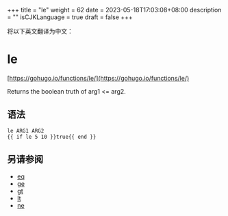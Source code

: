 +++
title = "le"
weight = 62
date = 2023-05-18T17:03:08+08:00
description = ""
isCJKLanguage = true
draft = false
+++

将以下英文翻译为中文：
# le

[https://gohugo.io/functions/le/](https://gohugo.io/functions/le/)

Returns the boolean truth of arg1 <= arg2.

## 语法

```
le ARG1 ARG2
{{ if le 5 10 }}true{{ end }}
```

## 另请参阅

- [eq](https://gohugo.io/functions/eq/)
- [ge](https://gohugo.io/functions/ge/)
- [gt](https://gohugo.io/functions/gt/)
- [lt](https://gohugo.io/functions/lt/)
- [ne](https://gohugo.io/functions/ne/)
